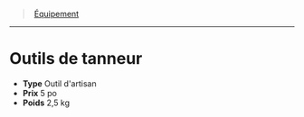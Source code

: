 ﻿---
!Equipment
Type: Outil d'artisan
Price: 5 po
Weight: 2,5 kg
Id: equipment_hd.md#outils-de-tanneur
ParentLink: equipment_hd.md#Équipement
Name: Outils de tanneur
ParentName: Équipement
NameLevel: 1
Attributes: {}
---
> [Équipement](hd_equipment.md)

---

# Outils de tanneur

- **Type** Outil d'artisan
- **Prix** 5 po
- **Poids** 2,5 kg


